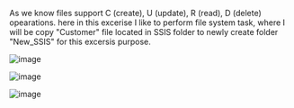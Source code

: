 As we know files support C (create), U (update), R (read), D (delete) opearations. here in this excerise I like to perform file system task, where I will be copy "Customer" file located in SSIS folder to newly create folder "New_SSIS" for this excersis purpose.

![image]()

![image]()

![image]()

